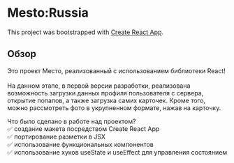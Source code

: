# Mesto:Russia

This project was bootstrapped with [Create React App](https://github.com/facebook/create-react-app).

## Обзор

Это проект Место, реализованный с использованием библиотеки React! \
 \
На данном этапе, в первой версии разработки, реализована возможность загрузки данных профиля пользователя с сервера, открытие попапов, а также загрузка самих карточек. Кроме того, можно рассмотреть фото в укрупненном формате, нажав на карточку. 

Что было сделано в работе над проектом? \
:white_check_mark: создание макета посредством Create React App \
:white_check_mark: портирование разметки в JSX \
:white_check_mark: использование функциональных компонентов \
:white_check_mark: использование хуков useState и useEffect для управления состоянием 
